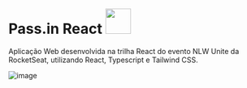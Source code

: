 # Pass.in React <img src="https://github.com/wesleivisentin/Pass.in-React/assets/78518664/9a081e0b-2376-4853-b936-90e940477255" width="50"/>



Aplicação Web desenvolvida na trilha React do evento NLW Unite da RocketSeat, utilizando React, Typescript e Tailwind CSS. 


![image](https://github.com/wesleivisentin/Pass.in-React/assets/78518664/4968dc26-b2aa-497e-9823-74bbbc61d64f)
